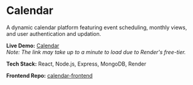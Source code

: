 # Calendar
A dynamic calendar platform featuring event scheduling, monthly views, and user authentication and updation.

**Live Demo:** [Calendar](https://calendar-elir.onrender.com/)  
_Note: The link may take up to a minute to load due to Render's free-tier._

**Tech Stack:** React, Node.js, Express, MongoDB, Render

**Frontend Repo:** [calendar-frontend](https://github.com/emilyzhang625/calendar-frontend)
